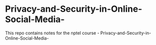 # Privacy-and-Security-in-Online-Social-Media-
This repo contains notes for the nptel course - Privacy-and-Security-in-Online-Social-Media-

